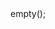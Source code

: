 <?php

use Appwrite\Client;
use Appwrite\Services\General;

$client = new Client();

$client
;

$general = new General($client);

$result = $general->empty();